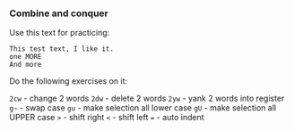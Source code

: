 ### Combine and conquer

Use this text for practicing:

```text
This test text, I like it.
one MORE
And more
```

Do the following exercises on it:

`2cw` - change 2 words <!-- HACK: -->
`2dw` - delete 2 words
`2yw` - yank 2 words into register
`g~`  - swap case
`gu`  - make selection all lower case
`gU`  - make selection all UPPER case
`>`   - shift right
`<`   - shift left
`=`   - auto indent <!-- HACK: -->
